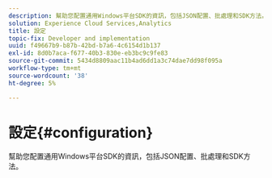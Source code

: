 ```yaml
---
description: 幫助您配置通用Windows平台SDK的資訊，包括JSON配置、批處理和SDK方法。
solution: Experience Cloud Services,Analytics
title: 設定
topic-fix: Developer and implementation
uuid: f49667b9-b87b-42bd-b7a6-4c6154d1b137
exl-id: 8d0b7aca-f677-40b3-830e-eb3bc9c9fe83
source-git-commit: 5434d8809aac11b4ad6dd1a3c74dae7dd98f095a
workflow-type: tm+mt
source-wordcount: '38'
ht-degree: 5%

---
```


# 設定{#configuration}

幫助您配置通用Windows平台SDK的資訊，包括JSON配置、批處理和SDK方法。
